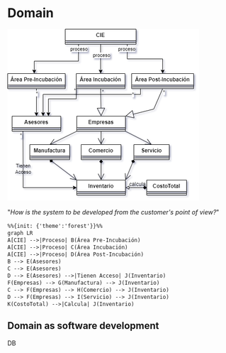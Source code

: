 # Domain

<img src=".\assets\ModeloDelDominio.png" alt="ModeloDelDominio" />



"*How is the system to be developed from the customer's point of view?*"

```mermaid
%%{init: {'theme':'forest'}}%%
graph LR
A[CIE] -->|Proceso| B(Área Pre-Incubación)
A[CIE] -->|Proceso| C(Área Incubación)
A[CIE] -->|Proceso| D(Área Post-Incubación)
B --> E(Asesores)
C --> E(Asesores)
D --> E(Asesores) -->|Tienen Acceso| J(Inventario)
F(Empresas) --> G(Manufactura) --> J(Inventario)
C --> F(Empresas) --> H(Comercio) --> J(Inventario)
D --> F(Empresas) --> I(Servicio) --> J(Inventario)
K(CostoTotal) -->|Calcula| J(Inventario)
```

## Domain as software development

DB

